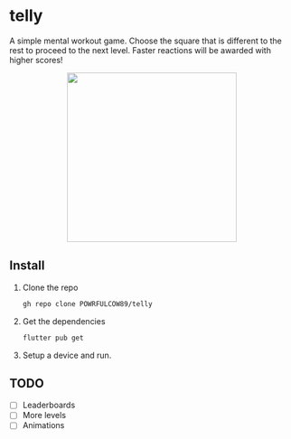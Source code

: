 # telly

A simple mental workout game. Choose the square that is different to the rest to proceed to the next level. Faster reactions will be awarded with higher scores!

<!-- ![image](telly2.gif){height=300} -->

<!-- [<img src="telly2.gif" width="300"/>](telly.png) -->

<p align="center">
<img src="telly2.gif" width="300"/>
</p>

## Install

1. Clone the repo

    ```bash
    gh repo clone POWRFULCOW89/telly
    ```

2. Get the dependencies

    ```bash
    flutter pub get
    ```

3. Setup a device and run.

## TODO

- [ ] Leaderboards
- [ ] More levels
- [ ] Animations
